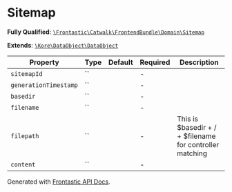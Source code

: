#  Sitemap

**Fully Qualified**: [`\Frontastic\Catwalk\FrontendBundle\Domain\Sitemap`](../../../../src/php/FrontendBundle/Domain/Sitemap.php)

**Extends**: [`\Kore\DataObject\DataObject`](https://github.com/kore/DataObject)

Property|Type|Default|Required|Description
--------|----|-------|--------|-----------
`sitemapId` | `` |  | - | 
`generationTimestamp` | `` |  | - | 
`basedir` | `` |  | - | 
`filename` | `` |  | - | 
`filepath` | `` |  | - | This is $basedir + / + $filename for controller matching
`content` | `` |  | - | 

Generated with [Frontastic API Docs](https://github.com/FrontasticGmbH/apidocs).
